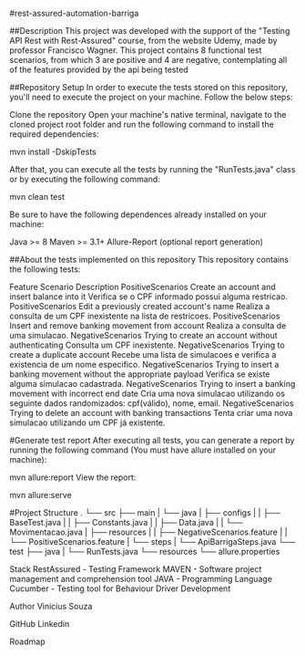#rest-assured-automation-barriga

##Description
This project was developed with the support of the "Testing API Rest with Rest-Assured" course, from the website Udemy, made by professor Francisco Wagner. This project contains 8 functional test scenarios, from which 3 are positive and 4 are negative, contemplating all of the features provided by the api being tested

##Repository Setup
In order to execute the tests stored on this repository, you'll need to execute the project on your machine.
Follow the below steps:

Clone the repository
Open your machine's native terminal, navigate to the cloned project root folder and run the following command to install the required dependencies:

 mvn install -DskipTests
 
After that, you can execute all the tests by running the "RunTests.java" class or by executing the following command:

mvn clean test

Be sure to have the following dependences already installed on your machine:

Java >= 8
Maven >= 3.1+
Allure-Report (optional report generation)

##About the tests implemented on this repository
This repository contains the following tests:

Feature	Scenario	Description
PositiveScenarios	Create an account and insert balance into it	Verifica se o CPF informado possui alguma restricao.
PositiveScenarios	Edit a previously created account's name	Realiza a consulta de um CPF inexistente na lista de restricoes.
PositiveScenarios	Insert and remove banking movement from account	Realiza a consulta de uma simulacao.
NegativeScenarios	Trying to create an account without authenticating	Consulta um CPF inexistente.
NegativeScenarios	Trying to create a duplicate account	Recebe uma lista de simulacoes e verifica a existencia de um nome especifico.
NegativeScenarios	Trying to insert a banking movement without the appropriate payload	Verifica se existe alguma simulacao cadastrada.
NegativeScenarios	Trying to insert a banking movement with incorrect end date	Cria uma nova simulacao utilizando os seguinte dados randomizados: cpf(válido), nome, email.
NegativeScenarios	Trying to delete an account with banking transactions	Tenta criar uma nova simulacao utilizando um CPF já existente.

#Generate test report
After executing all tests, you can generate a report by running the following command (You must have allure installed on your machine):

mvn allure:report
View the report:

mvn allure:serve

#Project Structure
.
└── src
    ├── main
    |   └── java
    |       ├── configs
    |       |   ├── BaseTest.java
    |       |   ├── Constants.java
    |       |   ├── Data.java
    |       |   └── Movimentacao.java
    |       ├── resources
    |       |   ├── NegativeScenarios.feature
    |       |   └── PositiveScenarios.feature
    |       └── steps
    |           └── ApiBarrigaSteps.java
    └── test
        ├── java
        |   └── RunTests.java
        └── resources
            └── allure.properties

Stack
RestAssured - Testing Framework
MAVEN - Software project management and comprehension tool
JAVA - Programming Language
Cucumber - Testing tool for Behaviour Driver Development

Author
Vinicius Souza

GitHub
Linkedin

Roadmap
